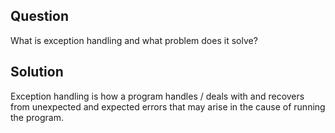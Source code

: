 ## Question
What is exception handling and what problem does it solve?

## Solution

Exception handling is how a program handles / deals with and recovers from unexpected and expected errors that may arise in the cause of running the program. 